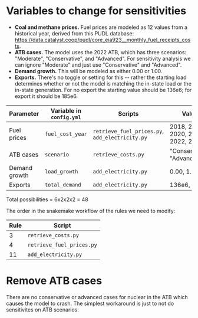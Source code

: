 # Variables to change for sensitivities

- **Coal and methane prices.** Fuel prices are modeled as 12 values from a historical year, derived from this PUDL database: https://data.catalyst.coop/pudl/core_eia923__monthly_fuel_receipts_costs.
- **ATB cases.** The model uses the 2022 ATB, which has three scenarios: "Moderate", "Conservative", and "Advanced". For sensitivity analysis we can ignore "Moderate" and just use "Conservative" and "Advanced".
- **Demand growth.** This will be modeled as either 0.00 or 1.00.
- **Exports.** There's no toggle or setting for this -- rather the starting load determines whether or not the model is matching the in-state load or the in-state generation. For no export the starting value should be 136e6; for export it should be 185e6.

| Parameter   | Variable in `config.yml`| Scripts                                       | Values                           |
|-------------|-------------------------|-----------------------------------------------|----------------------------------|
|Fuel prices  |`fuel_cost_year`         |`retrieve_fuel_prices.py`, `add_electricity.py`|2018, 2019, 2020, 2021, 2022, 2023|
|ATB cases    |`scenario`               |`retrieve_costs.py`                            |"Conservative", "Advanced"        |
|Demand growth|`load_growth`            |`add_electricity.py`                           |0.00, 1.00                        |
|Exports      |`total_demand`           |`add_electricity.py`                           |136e6, 185e6                      |

Total possibilities = 6x2x2x2 = 48

The order in the snakemake workflow of the rules we need to modify:

| Rule | Script                  |
|------|-------------------------|
|3     |`retrieve_costs.py`      |
|4     |`retrieve_fuel_prices.py`|
|11    |`add_electricity.py`     |

# Remove ATB cases

There are no conservative or advanced cases for nuclear in the ATB which causes the model to crash. The simplest workaround is just to not do sensitivites on ATB scenarios.